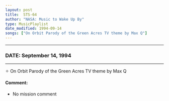 ```yaml
---
layout: post
title:  STS-64
author: "NASA: Music to Wake Up By"
type: MusicPlaylist
date_modified: 1994-09-14
songs: ["On Orbit Parody of the Green Acres TV theme by Max Q"]
---
```


----
### DATE: September 14, 1994
----
✧ On Orbit Parody of the Green Acres TV theme by Max Q

#### Comment:
* No mission comment



<br/>
<center>
	<a target="_blank"
	   href="https://twitter.com/intent/tweet?hashtags=Space,NASA,Playlist,NASAWakeupCalls,SpaceProgram&text={{ page.author}}, '{{ page.songs.first }}' {{ page.title }}, {{ page.date | date: '%B %d, %Y' }}. {{ site.url }}{{ page.url }} @nasawakeupcalls">
	   <i class="fab fa-twitter" alt="Tweet this page" style="font-size: 1.3em;"></i>
	</a>
	&nbsp; 	<i class="fas fa-user-astronaut" style="font-size: 1.5em;"></i> &nbsp;
    <a type="amzn" search="'On Orbit Parody of the Green Acres TV theme by Max Q'" category="popular music">
        <i class="fab fa-amazon" style="font-size: 1.3em;"></i>
    </a>
</center>
